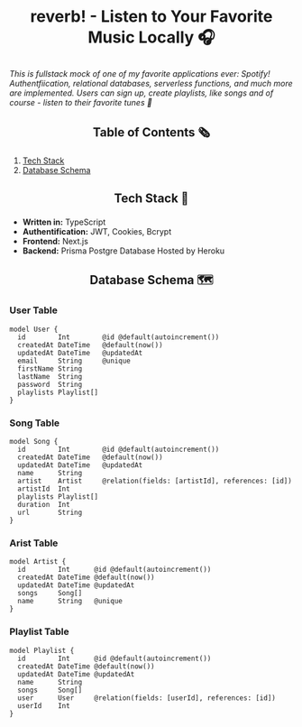 #  <p align="center">reverb! - Listen to Your Favorite Music Locally 🎧</p>
*This is fullstack mock of one of my favorite applications ever: Spotify! Authentfiication, relational databases, serverless functions, and much more are implemented. Users can sign up, create playlists, like songs and of course - listen to their favorite tunes 🎵*

## <p align="center">Table of Contents 🗞️</p>
1. [Tech Stack](#tech-stack-)
2. [Database Schema](#database-schema-)

## <p align="center">Tech Stack 💼</p>
- **Written in:** TypeScript
- **Authentification:** JWT, Cookies, Bcrypt
- **Frontend:** Next.js
- **Backend:** Prisma Postgre Database Hosted by Heroku

##  <p align="center">Database Schema 🗺</p>
### **User Table**

```PRISMA
model User {
  id        Int        @id @default(autoincrement())
  createdAt DateTime   @default(now())
  updatedAt DateTime   @updatedAt
  email     String     @unique
  firstName String
  lastName  String
  password  String
  playlists Playlist[]
}
```

### **Song Table**

```PRISMA
model Song {
  id        Int        @id @default(autoincrement())
  createdAt DateTime   @default(now())
  updatedAt DateTime   @updatedAt
  name      String
  artist    Artist     @relation(fields: [artistId], references: [id])
  artistId  Int
  playlists Playlist[]
  duration  Int
  url       String
}
```

### **Arist Table**

```PRISMA
model Artist {
  id        Int      @id @default(autoincrement())
  createdAt DateTime @default(now())
  updatedAt DateTime @updatedAt
  songs     Song[]
  name      String   @unique
}
```

### **Playlist Table**

```PRISMA
model Playlist {
  id        Int      @id @default(autoincrement())
  createdAt DateTime @default(now())
  updatedAt DateTime @updatedAt
  name      String
  songs     Song[]
  user      User     @relation(fields: [userId], references: [id])
  userId    Int
}
```
